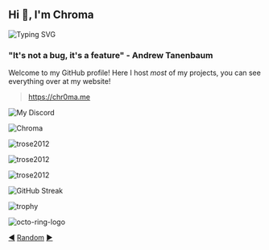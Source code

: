 ## Hi 👋, I'm Chroma

![Typing SVG](https://readme-typing-svg.demolab.com?font=Fira+Code&pause=1000&color=24F7D9&width=435&lines=Touch+some+grass.;https%3A%2F%2Fchr0ma.me;%3AD;Code!!!!;iophdijpopjhioijpohji089678h+FRFR)

### "It's not a bug, it's a feature" - Andrew Tanenbaum

Welcome to my GitHub profile! Here I host *most* of my projects, you can see everything over at my website!

> https://chr0ma.me

![My Discord](https://discord-readme-badge.vercel.app/api?id=963520338442997850)

<img src="https://komarev.com/ghpvc/?username=trose2012&style=flat" alt="Chroma" />


![trose2012](https://github-readme-stats.hackclub.dev/api/wakatime?username=1045&api_domain=hackatime.hackclub.com&theme=darcula&custom_title=Hackatime+Stats&layout=compact&cache_seconds=0&langs_count=8)

![trose2012](https://github-readme-stats.vercel.app/api?username=trose2012&show_icons=true&theme=tokyonight&hide=["issues"])

![trose2012](https://github-readme-stats.vercel.app/api/top-langs?username=trose2012&show_icons=true&theme=tokyonight&layout=compact)

![GitHub Streak](https://streak-stats.demolab.com?user=trose2012&theme=highcontrast&border_radius=7.3&date_format=M%20j%5B%2C%20Y%5D)

![trophy](https://github-profile-trophy.vercel.app/?username=trose2012)

![octo-ring-logo](https://trose2012.github.io/trose2012/octo-ring-logo.png)

<a href="https://octo-ring.com/p/trose2012/prev">◀️</a>
<a href="https://octo-ring.com/p/trose2012/random">Random</a>
<a href="https://octo-ring.com/p/trose2012/next">▶️</a>
